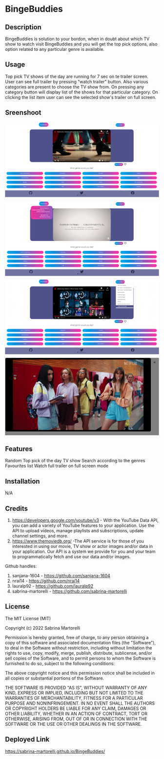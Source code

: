 # BingeBuddies


## Description
BingeBuddies is solution to your bordon, when in doubt about which TV show to watch visit BingeBuddies and you will get the top pick options, also option related to any particular genre is available.


## Usage
Top pick TV shows of the day are running for 7 sec on te trailer screen. User can see full trailer by pressing "watch trailer" button. Also various categories are present to choose the TV show from. On pressing any category button will display list of the shows for that particular category.
On clicking the list item user can see the selected show's trailer on full screen.


## Sreenshoot

![screenshot](assets/images/Screenshot1.png)
![screenshot2](assets/images/Screenshot2.png)
![screenshot3](assets/images/Screenshot3.png)
![screenshot4](assets/images/Screenshot4.png)


## Features

Random Top pick of the day TV show
Search according to the genres
Favourites list
Watch full trailer on full screen mode

## Installation

N/A 


## Credits

1. https://developers.google.com/youtube/v3 - With the YouTube Data API, you can add a variety of YouTube features to your application. Use the API to upload videos, manage playlists and subscriptions, update channel settings, and more.
2. https://www.themoviedb.org/ -The API service is for those of you interested in using our movie, TV show or actor images and/or data in your application. Our API is a system we provide for you and your team to programmatically fetch and use our data and/or images.

Github handles:
1. sanjana-1604 - https://github.com/sanjana-1604
2. nrai14 - https://github.com/nrai14
3. lauralp92 - https://github.com/lauralp92
4. sabrina-martorelli - https://github.com/sabrina-martorelli

## License

The MIT License (MIT)

Copyright (c) 2022 Sabrina Martorelli

Permission is hereby granted, free of charge, to any person obtaining a copy of this software and associated documentation files (the "Software"), to deal in the Software without restriction, including without limitation the rights to use, copy, modify, merge, publish, distribute, sublicense, and/or sell copies of the Software, and to permit persons to whom the Software is furnished to do so, subject to the following conditions:

The above copyright notice and this permission notice shall be included in all copies or substantial portions of the Software.

THE SOFTWARE IS PROVIDED "AS IS", WITHOUT WARRANTY OF ANY KIND, EXPRESS OR IMPLIED, INCLUDING BUT NOT LIMITED TO THE WARRANTIES OF MERCHANTABILITY, FITNESS FOR A PARTICULAR PURPOSE AND NONINFRINGEMENT. IN NO EVENT SHALL THE AUTHORS OR COPYRIGHT HOLDERS BE LIABLE FOR ANY CLAIM, DAMAGES OR OTHER LIABILITY, WHETHER IN AN ACTION OF CONTRACT, TORT OR OTHERWISE, ARISING FROM, OUT OF OR IN CONNECTION WITH THE SOFTWARE OR THE USE OR OTHER DEALINGS IN THE SOFTWARE.



## Deployed Link
https://sabrina-martorelli.github.io/BingeBuddies/
